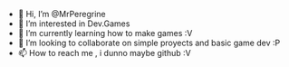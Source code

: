 - 👋 Hi, I’m @MrPeregrine
- 👀 I’m interested in Dev.Games
- 🌱 I’m currently learning how to make games :V
- 💞️ I’m looking to collaborate on simple proyects and basic game dev :P
- 📫 How to reach me , i dunno maybe github :V

<!---
MrPeregrine is a ✨ simple ✨ repository because its `README.md` (this file) appears on your GitHub profile.
You can click the Preview link to take a look at your changes.
--->
